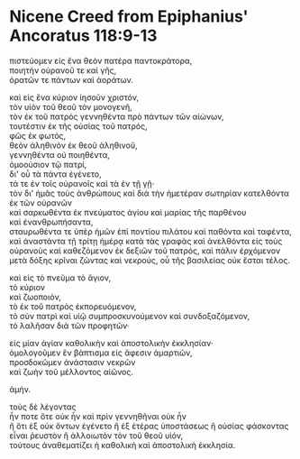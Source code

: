 # Nicene Creed from Epiphanius' Ancoratus 118:9-13

πιστεύομεν εἰς ἕνα θεὸν πατέρα παντοκράτορα,  
ποιητὴν οὐρανοῦ τε καὶ γῆς,  
ὁρατῶν τε πάντων καὶ ἀοράτων.  

καὶ εἰς ἕνα κύριον ἰησοῦν χριστόν,  
τὸν υἱὸν τοῦ θεοῦ τὸν μονογενῆ,  
τὸν ἐκ τοῦ πατρὸς γεννηθέντα πρὸ πάντων τῶν αἰώνων,  
τουτέστιν ἐκ τῆς οὐσίας τοῦ πατρός,  
φῶς ἐκ φωτός,  
θεὸν ἀληθινὸν ἐκ θεοῦ ἀληθινοῦ,  
γεννηθέντα οὐ ποιηθέντα,  
ὁμοούσιον τῷ πατρί,  
δι' οὗ τὰ πάντα ἐγένετο,  
τά τε ἐν τοῖς οὐρανοῖς καὶ τὰ ἐν τῇ γῇ·  
τὸν δι' ἡμᾶς τοὺς ἀνθρώπους καὶ διὰ τὴν ἡμετέραν σωτηρίαν κατελθόντα ἐκ τῶν οὐρανῶν  
καὶ σαρκωθέντα ἐκ πνεύματος ἁγίου καὶ μαρίας τῆς παρθένου  
καὶ ἐνανθρωπήσαντα,  
σταυρωθέντα τε ὑπὲρ ἡμῶν ἐπὶ ποντίου πιλάτου καὶ παθόντα καὶ ταφέντα,  
καὶ ἀναστάντα τῇ τρίτῃ ἡμέρᾳ κατὰ τὰς γραφὰς
καὶ ἀνελθόντα εἰς τοὺς οὐρανοὺς
καὶ καθεζόμενον ἐκ δεξιῶν τοῦ πατρός,
καὶ πάλιν ἐρχόμενον μετὰ δόξης κρῖναι ζῶντας καὶ νεκρούς,
οὗ τῆς βασιλείας οὐκ ἔσται τέλος.

καὶ εἰς τὸ πνεῦμα τὸ ἅγιον,  
τὸ κύριον  
καὶ ζωοποιόν,  
τὸ ἐκ τοῦ πατρὸς ἐκπορευόμενον,  
τὸ σὺν πατρὶ καὶ υἱῷ συμπροσκυνούμενον καὶ συνδοξαζόμενον,  
τὸ λαλῆσαν διὰ τῶν προφητῶν·  

εἰς μίαν ἁγίαν καθολικὴν καὶ ἀποστολικὴν ἐκκλησίαν·  
ὁμολογοῦμεν ἓν βάπτισμα εἰς ἄφεσιν ἁμαρτιῶν,  
προσδοκῶμεν ἀνάστασιν νεκρῶν  
καὶ ζωὴν τοῦ μέλλοντος αἰῶνος.  

ἀμήν.  

τοὺς δὲ λέγοντας  
ἦν ποτε ὅτε οὐκ ἦν καὶ πρὶν γεννηθῆναι οὐκ ἦν  
ἢ ὅτι ἐξ οὐκ ὄντων ἐγένετο ἢ ἐξ ἑτέρας ὑποστάσεως ἢ οὐσίας φάσκοντας εἶναι ῥευστὸν ἢ ἀλλοιωτὸν τὸν τοῦ θεοῦ υἱόν,  
τούτους ἀναθεματίζει ἡ καθολικὴ καὶ ἀποστολικὴ ἐκκλησία.  
